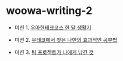 # woowa-writing-2



- 미션 1. [우아한테크코스 한 달 생활기](markdown/레벨1.md)

- 미션 2. [우테코에서 찾은 나만의 효과적인 공부법](markdown/레벨2.md)

- 미션 3. [팀 프로젝트가 나에게 남긴 것](markdown/레벨3.md)
